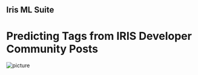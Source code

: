 ## Iris ML Suite

# Predicting Tags from IRIS Developer Community Posts

![picture](https://raw.githubusercontent.com/renatobanzai/iris-ml-suite/master/img/post_tag_classifier_1.png)